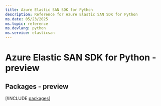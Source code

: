 ```yaml
---
title: Azure Elastic SAN SDK for Python
description: Reference for Azure Elastic SAN SDK for Python
ms.date: 05/23/2025
ms.topic: reference
ms.devlang: python
ms.service: elasticsan
---
```

# Azure Elastic SAN SDK for Python - preview
## Packages - preview
[!INCLUDE [packages](elastic-san-index.md)]